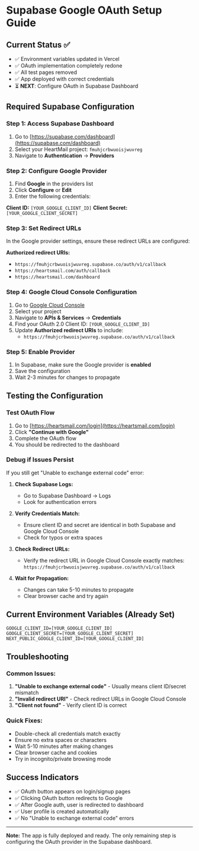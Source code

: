 # Supabase Google OAuth Setup Guide

## Current Status ✅
- ✅ Environment variables updated in Vercel
- ✅ OAuth implementation completely redone
- ✅ All test pages removed
- ✅ App deployed with correct credentials
- ⏳ **NEXT**: Configure OAuth in Supabase Dashboard

## Required Supabase Configuration

### Step 1: Access Supabase Dashboard
1. Go to [https://supabase.com/dashboard](https://supabase.com/dashboard)
2. Select your HeartMail project: `fmuhjcrbwuoisjwuvreg`
3. Navigate to **Authentication** → **Providers**

### Step 2: Configure Google Provider
1. Find **Google** in the providers list
2. Click **Configure** or **Edit**
3. Enter the following credentials:

**Client ID:** `[YOUR_GOOGLE_CLIENT_ID]`
**Client Secret:** `[YOUR_GOOGLE_CLIENT_SECRET]`

### Step 3: Set Redirect URLs
In the Google provider settings, ensure these redirect URLs are configured:

**Authorized redirect URIs:**
- `https://fmuhjcrbwuoisjwuvreg.supabase.co/auth/v1/callback`
- `https://heartsmail.com/auth/callback`
- `https://heartsmail.com/dashboard`

### Step 4: Google Cloud Console Configuration
1. Go to [Google Cloud Console](https://console.cloud.google.com/)
2. Select your project
3. Navigate to **APIs & Services** → **Credentials**
4. Find your OAuth 2.0 Client ID: `[YOUR_GOOGLE_CLIENT_ID]`
5. Update **Authorized redirect URIs** to include:
   - `https://fmuhjcrbwuoisjwuvreg.supabase.co/auth/v1/callback`

### Step 5: Enable Provider
1. In Supabase, make sure the Google provider is **enabled**
2. Save the configuration
3. Wait 2-3 minutes for changes to propagate

## Testing the Configuration

### Test OAuth Flow
1. Go to [https://heartsmail.com/login](https://heartsmail.com/login)
2. Click **"Continue with Google"**
3. Complete the OAuth flow
4. You should be redirected to the dashboard

### Debug if Issues Persist
If you still get "Unable to exchange external code" error:

1. **Check Supabase Logs:**
   - Go to Supabase Dashboard → Logs
   - Look for authentication errors

2. **Verify Credentials Match:**
   - Ensure client ID and secret are identical in both Supabase and Google Cloud Console
   - Check for typos or extra spaces

3. **Check Redirect URLs:**
   - Verify the redirect URL in Google Cloud Console exactly matches: `https://fmuhjcrbwuoisjwuvreg.supabase.co/auth/v1/callback`

4. **Wait for Propagation:**
   - Changes can take 5-10 minutes to propagate
   - Clear browser cache and try again

## Current Environment Variables (Already Set)
```
GOOGLE_CLIENT_ID=[YOUR_GOOGLE_CLIENT_ID]
GOOGLE_CLIENT_SECRET=[YOUR_GOOGLE_CLIENT_SECRET]
NEXT_PUBLIC_GOOGLE_CLIENT_ID=[YOUR_GOOGLE_CLIENT_ID]
```

## Troubleshooting

### Common Issues:
1. **"Unable to exchange external code"** - Usually means client ID/secret mismatch
2. **"Invalid redirect URI"** - Check redirect URLs in Google Cloud Console
3. **"Client not found"** - Verify client ID is correct

### Quick Fixes:
- Double-check all credentials match exactly
- Ensure no extra spaces or characters
- Wait 5-10 minutes after making changes
- Clear browser cache and cookies
- Try in incognito/private browsing mode

## Success Indicators
- ✅ OAuth button appears on login/signup pages
- ✅ Clicking OAuth button redirects to Google
- ✅ After Google auth, user is redirected to dashboard
- ✅ User profile is created automatically
- ✅ No "Unable to exchange external code" errors

---

**Note:** The app is fully deployed and ready. The only remaining step is configuring the OAuth provider in the Supabase dashboard.
